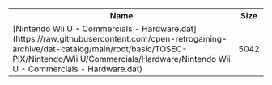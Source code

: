 <table>
<tr><th>Name</th><th>Size</th></tr>
<tr><td>
[Nintendo Wii U - Commercials - Hardware.dat](https://raw.githubusercontent.com/open-retrogaming-archive/dat-catalog/main/root/basic/TOSEC-PIX/Nintendo/Wii U/Commercials/Hardware/Nintendo Wii U - Commercials - Hardware.dat)
</td><td>5042</td></tr>
</table>

